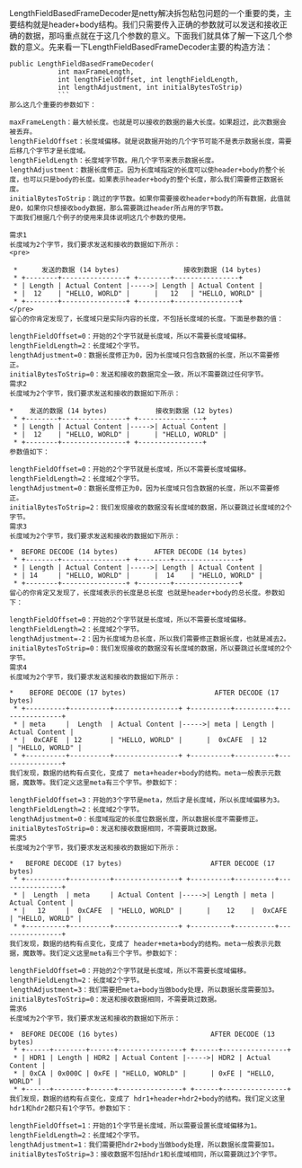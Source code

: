 LengthFieldBasedFrameDecoder是netty解决拆包粘包问题的一个重要的类，主要结构就是header+body结构。我们只需要传入正确的参数就可以发送和接收正确的数据，那吗重点就在于这几个参数的意义。下面我们就具体了解一下这几个参数的意义。先来看一下LengthFieldBasedFrameDecoder主要的构造方法：
```
public LengthFieldBasedFrameDecoder(
            int maxFrameLength,
            int lengthFieldOffset, int lengthFieldLength,
            int lengthAdjustment, int initialBytesToStrip)
            ```
那么这几个重要的参数如下：

maxFrameLength：最大帧长度。也就是可以接收的数据的最大长度。如果超过，此次数据会被丢弃。
lengthFieldOffset：长度域偏移。就是说数据开始的几个字节可能不是表示数据长度，需要后移几个字节才是长度域。
lengthFieldLength：长度域字节数。用几个字节来表示数据长度。
lengthAdjustment：数据长度修正。因为长度域指定的长度可以使header+body的整个长度，也可以只是body的长度。如果表示header+body的整个长度，那么我们需要修正数据长度。
initialBytesToStrip：跳过的字节数。如果你需要接收header+body的所有数据，此值就是0，如果你只想接收body数据，那么需要跳过header所占用的字节数。
下面我们根据几个例子的使用来具体说明这几个参数的使用。

需求1
长度域为2个字节，我们要求发送和接收的数据如下所示：
<pre>

 *      发送的数据 (14 bytes)                接收到数据 (14 bytes)
 * +--------+----------------+ +--------+----------------+
 * | Length | Actual Content |----->| Length | Actual Content |
 * |  12    | "HELLO, WORLD" |      |   12   | "HELLO, WORLD" |
 * +--------+----------------+ +--------+----------------+
</pre>
留心的你肯定发现了，长度域只是实际内容的长度，不包括长度域的长度。下面是参数的值：

lengthFieldOffset=0：开始的2个字节就是长度域，所以不需要长度域偏移。
lengthFieldLength=2：长度域2个字节。
lengthAdjustment=0：数据长度修正为0，因为长度域只包含数据的长度，所以不需要修正。
initialBytesToStrip=0：发送和接收的数据完全一致，所以不需要跳过任何字节。
需求2
长度域为2个字节，我们要求发送和接收的数据如下所示：

*    发送的数据 (14 bytes)            接收到数据 (12 bytes)
 * +--------+----------------+ +----------------+
 * | Length | Actual Content |----->| Actual Content |
 * |  12    | "HELLO, WORLD" |      | "HELLO, WORLD" |
 * +--------+----------------+ +----------------+
参数值如下：

lengthFieldOffset=0：开始的2个字节就是长度域，所以不需要长度域偏移。
lengthFieldLength=2：长度域2个字节。
lengthAdjustment=0：数据长度修正为0，因为长度域只包含数据的长度，所以不需要修正。
initialBytesToStrip=2：我们发现接收的数据没有长度域的数据，所以要跳过长度域的2个字节。
需求3
长度域为2个字节，我们要求发送和接收的数据如下所示：

*  BEFORE DECODE (14 bytes)         AFTER DECODE (14 bytes)
 * +--------+----------------+ +--------+----------------+
 * | Length | Actual Content |----->| Length | Actual Content |
 * | 14     | "HELLO, WORLD" |      |  14    | "HELLO, WORLD" |
 * +--------+----------------+ +--------+----------------+
留心的你肯定又发现了，长度域表示的长度是总长度 也就是header+body的总长度。参数如下：

lengthFieldOffset=0：开始的2个字节就是长度域，所以不需要长度域偏移。
lengthFieldLength=2：长度域2个字节。
lengthAdjustment=-2：因为长度域为总长度，所以我们需要修正数据长度，也就是减去2。
initialBytesToStrip=0：我们发现接收的数据没有长度域的数据，所以要跳过长度域的2个字节。
需求4
长度域为2个字节，我们要求发送和接收的数据如下所示：

*    BEFORE DECODE (17 bytes)                      AFTER DECODE (17 bytes)
 * +----------+----------+----------------+ +----------+----------+----------------+
 * | meta     |  Length  | Actual Content |----->| meta | Length | Actual Content |
 * |  0xCAFE  | 12       | "HELLO, WORLD" |      |  0xCAFE  | 12       | "HELLO, WORLD" |
 * +----------+----------+----------------+ +----------+----------+----------------+
我们发现，数据的结构有点变化，变成了 meta+header+body的结构。meta一般表示元数据，魔数等。我们定义这里meta有三个字节。参数如下：

lengthFieldOffset=3：开始的3个字节是meta，然后才是长度域，所以长度域偏移为3。
lengthFieldLength=2：长度域2个字节。
lengthAdjustment=0：长度域指定的长度位数据长度，所以数据长度不需要修正。
initialBytesToStrip=0：发送和接收数据相同，不需要跳过数据。
需求5
长度域为2个字节，我们要求发送和接收的数据如下所示：

*   BEFORE DECODE (17 bytes)                      AFTER DECODE (17 bytes)
 * +----------+----------+----------------+ +----------+----------+----------------+
 * |  Length  | meta     | Actual Content |----->| Length | meta | Actual Content |
 * |   12     |  0xCAFE  | "HELLO, WORLD" |      |    12    |  0xCAFE  | "HELLO, WORLD" |
 * +----------+----------+----------------+ +----------+----------+----------------+
我们发现，数据的结构有点变化，变成了 header+meta+body的结构。meta一般表示元数据，魔数等。我们定义这里meta有三个字节。参数如下：

lengthFieldOffset=0：开始的2个字节就是长度域，所以不需要长度域偏移。
lengthFieldLength=2：长度域2个字节。
lengthAdjustment=3：我们需要把meta+body当做body处理，所以数据长度需要加3。
initialBytesToStrip=0：发送和接收数据相同，不需要跳过数据。
需求6
长度域为2个字节，我们要求发送和接收的数据如下所示：

*  BEFORE DECODE (16 bytes)                       AFTER DECODE (13 bytes)
 * +------+--------+------+----------------+ +------+----------------+
 * | HDR1 | Length | HDR2 | Actual Content |----->| HDR2 | Actual Content |
 * | 0xCA | 0x000C | 0xFE | "HELLO, WORLD" |      | 0xFE | "HELLO, WORLD" |
 * +------+--------+------+----------------+ +------+----------------+
我们发现，数据的结构有点变化，变成了 hdr1+header+hdr2+body的结构。我们定义这里hdr1和hdr2都只有1个字节。参数如下：

lengthFieldOffset=1：开始的1个字节是长度域，所以需要设置长度域偏移为1。
lengthFieldLength=2：长度域2个字节。
lengthAdjustment=1：我们需要把hdr2+body当做body处理，所以数据长度需要加1。
initialBytesToStrip=3：接收数据不包括hdr1和长度域相同，所以需要跳过3个字节。
